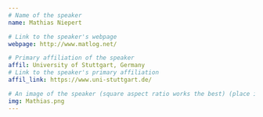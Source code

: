 ```yaml
---
# Name of the speaker
name: Mathias Niepert

# Link to the speaker's webpage
webpage: http://www.matlog.net/

# Primary affiliation of the speaker
affil: University of Stuttgart, Germany
# Link to the speaker's primary affiliation
affil_link: https://www.uni-stuttgart.de/

# An image of the speaker (square aspect ratio works the best) (place in the `assets/img/speakers` directory)
img: Mathias.png
---
```


<!-- Whatever you write below will show up as the speaker's bio -->

